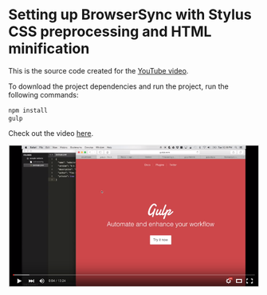 # Setting up BrowserSync with Stylus CSS preprocessing and HTML minification

This is the source code created for the [YouTube video](https://youtu.be/rdz65Pi-ZV4).

To download the project dependencies and run the project, run the following commands:

```
npm install
gulp
```

Check out the video [here](https://youtu.be/rdz65Pi-ZV4).

![](video-thumbnail.png)
